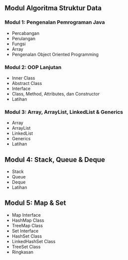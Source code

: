 ## Modul Algoritma Struktur Data

### Modul 1: Pengenalan Pemrograman Java
- Percabangan
- Perulangan
- Fungsi
- Array
- Pengenalan Object Oriented Programming
### Modul 2: OOP Lanjutan
- Inner Class
- Abstract Class
- Interface
- Class, Method, Attributes, dan Constructor
- Latihan
### Modul 3: Array, ArrayList, LinkedList & Generics
- Array
- ArrayList
- LinkedList
- Generics
- Latihan
## Modul 4: Stack, Queue & Deque
- Stack
- Queue
- Deque
- Latihan
## Modul 5: Map & Set
- Map Interface
- HashMap Class
- TreeMap Class
- Set Interface
- HashSet Class
- LinkedHashSet Class
- TreeSet Class
- Ringkasan